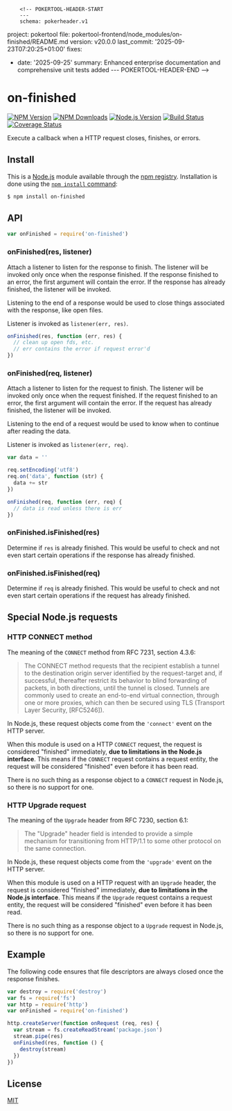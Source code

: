         <!-- POKERTOOL-HEADER-START
        ---
        schema: pokerheader.v1
project: pokertool
file: pokertool-frontend/node_modules/on-finished/README.md
version: v20.0.0
last_commit: '2025-09-23T07:20:25+01:00'
fixes:
- date: '2025-09-25'
  summary: Enhanced enterprise documentation and comprehensive unit tests added
        ---
        POKERTOOL-HEADER-END -->
# on-finished

[![NPM Version][npm-version-image]][npm-url]
[![NPM Downloads][npm-downloads-image]][npm-url]
[![Node.js Version][node-image]][node-url]
[![Build Status][ci-image]][ci-url]
[![Coverage Status][coveralls-image]][coveralls-url]

Execute a callback when a HTTP request closes, finishes, or errors.

## Install

This is a [Node.js](https://nodejs.org/en/) module available through the
[npm registry](https://www.npmjs.com/). Installation is done using the
[`npm install` command](https://docs.npmjs.com/getting-started/installing-npm-packages-locally):

```sh
$ npm install on-finished
```

## API

```js
var onFinished = require('on-finished')
```

### onFinished(res, listener)

Attach a listener to listen for the response to finish. The listener will
be invoked only once when the response finished. If the response finished
to an error, the first argument will contain the error. If the response
has already finished, the listener will be invoked.

Listening to the end of a response would be used to close things associated
with the response, like open files.

Listener is invoked as `listener(err, res)`.

<!-- eslint-disable handle-callback-err -->

```js
onFinished(res, function (err, res) {
  // clean up open fds, etc.
  // err contains the error if request error'd
})
```

### onFinished(req, listener)

Attach a listener to listen for the request to finish. The listener will
be invoked only once when the request finished. If the request finished
to an error, the first argument will contain the error. If the request
has already finished, the listener will be invoked.

Listening to the end of a request would be used to know when to continue
after reading the data.

Listener is invoked as `listener(err, req)`.

<!-- eslint-disable handle-callback-err -->

```js
var data = ''

req.setEncoding('utf8')
req.on('data', function (str) {
  data += str
})

onFinished(req, function (err, req) {
  // data is read unless there is err
})
```

### onFinished.isFinished(res)

Determine if `res` is already finished. This would be useful to check and
not even start certain operations if the response has already finished.

### onFinished.isFinished(req)

Determine if `req` is already finished. This would be useful to check and
not even start certain operations if the request has already finished.

## Special Node.js requests

### HTTP CONNECT method

The meaning of the `CONNECT` method from RFC 7231, section 4.3.6:

> The CONNECT method requests that the recipient establish a tunnel to
> the destination origin server identified by the request-target and,
> if successful, thereafter restrict its behavior to blind forwarding
> of packets, in both directions, until the tunnel is closed.  Tunnels
> are commonly used to create an end-to-end virtual connection, through
> one or more proxies, which can then be secured using TLS (Transport
> Layer Security, [RFC5246]).

In Node.js, these request objects come from the `'connect'` event on
the HTTP server.

When this module is used on a HTTP `CONNECT` request, the request is
considered "finished" immediately, **due to limitations in the Node.js
interface**. This means if the `CONNECT` request contains a request entity,
the request will be considered "finished" even before it has been read.

There is no such thing as a response object to a `CONNECT` request in
Node.js, so there is no support for one.

### HTTP Upgrade request

The meaning of the `Upgrade` header from RFC 7230, section 6.1:

> The "Upgrade" header field is intended to provide a simple mechanism
> for transitioning from HTTP/1.1 to some other protocol on the same
> connection.

In Node.js, these request objects come from the `'upgrade'` event on
the HTTP server.

When this module is used on a HTTP request with an `Upgrade` header, the
request is considered "finished" immediately, **due to limitations in the
Node.js interface**. This means if the `Upgrade` request contains a request
entity, the request will be considered "finished" even before it has been
read.

There is no such thing as a response object to a `Upgrade` request in
Node.js, so there is no support for one.

## Example

The following code ensures that file descriptors are always closed
once the response finishes.

```js
var destroy = require('destroy')
var fs = require('fs')
var http = require('http')
var onFinished = require('on-finished')

http.createServer(function onRequest (req, res) {
  var stream = fs.createReadStream('package.json')
  stream.pipe(res)
  onFinished(res, function () {
    destroy(stream)
  })
})
```

## License

[MIT](LICENSE)

[ci-image]: https://badgen.net/github/checks/jshttp/on-finished/master?label=ci
[ci-url]: https://github.com/jshttp/on-finished/actions/workflows/ci.yml
[coveralls-image]: https://badgen.net/coveralls/c/github/jshttp/on-finished/master
[coveralls-url]: https://coveralls.io/r/jshttp/on-finished?branch=master
[node-image]: https://badgen.net/npm/node/on-finished
[node-url]: https://nodejs.org/en/download
[npm-downloads-image]: https://badgen.net/npm/dm/on-finished
[npm-url]: https://npmjs.org/package/on-finished
[npm-version-image]: https://badgen.net/npm/v/on-finished
